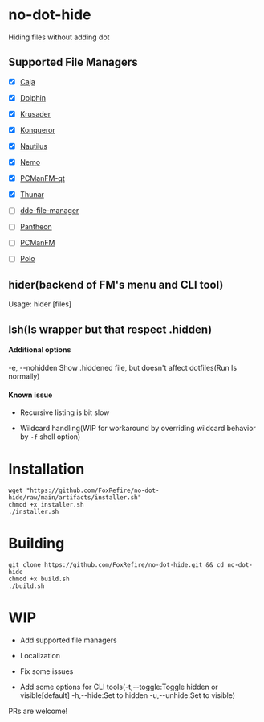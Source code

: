 # no-dot-hide



Hiding files without adding dot



## Supported File Managers

- [x] [Caja](https://wiki.mate-desktop.org/mate-desktop/applications/caja/)

- [x] [Dolphin](https://apps.kde.org/dolphin/)

- [x] [Krusader](https://krusader.org/)

- [x] [Konqueror](https://apps.kde.org/konqueror/)

- [x] [Nautilus](https://apps.gnome.org/Nautilus/)

- [x] [Nemo](https://github.com/linuxmint/nemo)

- [x] [PCManFM-qt](https://github.com/lxqt/pcmanfm-qt)

- [x] [Thunar](https://gitlab.xfce.org/xfce/thunar)

- [ ] [dde-file-manager](https://www.deepin.org/en/original/dde-file-manager/)

- [ ] [Pantheon](https://github.com/elementary/files)

- [ ] [PCManFM](https://github.com/lxde/pcmanfm)

- [ ] [Polo](https://teejee2008.github.io/polo/)



## hider(backend of FM's menu and CLI tool)

Usage: hider [files]

## lsh(ls wrapper but that respect .hidden)

#### Additional options

-e, --nohidden   Show .hiddened file, but doesn't affect dotfiles(Run ls normally)

#### Known issue

* Recursive listing is bit slow

* Wildcard handling(WIP for workaround by overriding wildcard behavior by `-f` shell option)



# Installation

```shell
wget "https://github.com/FoxRefire/no-dot-hide/raw/main/artifacts/installer.sh"
chmod +x installer.sh
./installer.sh
```

# Building

```shell
git clone https://github.com/FoxRefire/no-dot-hide.git && cd no-dot-hide
chmod +x build.sh
./build.sh
```

# WIP

* Add supported file managers

* Localization

* Fix some issues

* Add some options for CLI tools(-t,--toggle:Toggle hidden or visible[default]  -h,--hide:Set to hidden  -u,--unhide:Set to visible)

PRs are welcome!
